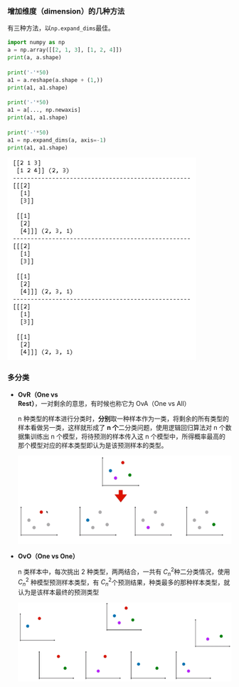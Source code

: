 ### 增加维度（dimension）的几种方法

有三种方法，以`np.expand_dims`最佳。

~~~python
import numpy as np
a = np.array([[2, 1, 3], [1, 2, 4]])
print(a, a.shape)

print('-'*50)
a1 = a.reshape(a.shape + (1,))
print(a1, a1.shape)

print('-'*50)
a1 = a[..., np.newaxis]
print(a1, a1.shape)

print('-'*50)
a1 = np.expand_dims(a, axis=-1)
print(a1, a1.shape)
~~~

![image-20210317193555767](images/image-20210317193555767.png)

### 多分类

- **OvR（One vs Rest）**，一对剩余的意思，有时候也称它为 OvA（One vs All）

  n 种类型的样本进行分类时，**分别**取一种样本作为一类，将剩余的所有类型的样本看做另一类，这样就形成了 **n 个**二分类问题，使用逻辑回归算法对 n 个数据集训练出 n 个模型，将待预测的样本传入这 n 个模型中，所得概率最高的那个模型对应的样本类型即认为是该预测样本的类型。

  ![img](images/1355387-20180729220050227-2123786111.png)

- **OvO（One vs One）**

  n 类样本中，每次挑出 2 种类型，两两结合，一共有 $C_n^2$种二分类情况，使用$C_n^2$ 种模型预测样本类型，有 $C_n^2$个预测结果，种类最多的那种样本类型，就认为是该样本最终的预测类型

  ![img](images/1355387-20180730081828969-80068959.png)